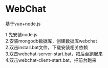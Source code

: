 # WebChat

基于vue+node.js

1.先安装node.js  
2.安装mongodb数据库，创建数据库webchat    
2.双击install.bat文件，下载安装相关依赖  
3.双击webchat-server-start.bat，把后台跑起来  
4.双击webchat-client-start.bat，把前台跑来  
